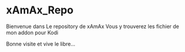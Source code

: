 # xAmAx_Repo
Bienvenue dans Le repository de xAmAx
Vous y trouverez les fichier de mon addon pour Kodi

Bonne visite et vive le libre...
